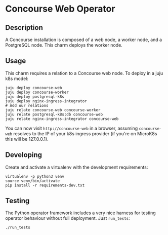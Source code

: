 # Concourse Web Operator

## Description

A Concourse installation is composed of a web node, a worker node, and a
PostgreSQL node. This charm deploys the worker node.

## Usage

This charm requires a relation to a Concourse web node. To deploy in a juju
k8s model:

    juju deploy concourse-web
    juju deploy concourse-worker
    juju deploy postgresql-k8s
    juju deploy nginx-ingress-integrator
    # Add our relations
    juju relate concourse-web concourse-worker
    juju relate postgresql-k8s:db concourse-web
    juju relate nginx-ingress-integrator concourse-web

You can now visit `http://concourse-web` in a browser, assuming
`concourse-web` resolves to the IP of your k8s ingress provider (if you're on
MicroK8s this will be 127.0.0.1).

## Developing

Create and activate a virtualenv with the development requirements:

    virtualenv -p python3 venv
    source venv/bin/activate
    pip install -r requirements-dev.txt

## Testing

The Python operator framework includes a very nice harness for testing
operator behaviour without full deployment. Just `run_tests`:

    ./run_tests
